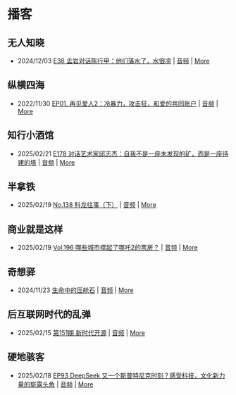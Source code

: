# 播客

## 无人知晓
- 2024/12/03 [E38 孟岩对话陈行甲：他们落水了，水很凉](https://www.xiaoyuzhoufm.com/episode/674993fcc3b2a2f334681d1c) | [音频](https://dts-api.xiaoyuzhoufm.com/track/611719d3cb0b82e1df0ad29e/674993fcc3b2a2f334681d1c/media.xyzcdn.net/ltQLGAGNRRRTiQZqd_ZmhAAewLcp.m4a) | [More](channels/%E6%97%A0%E4%BA%BA%E7%9F%A5%E6%99%93.md)

## 纵横四海
- 2022/11/30 [EP01. 再见爱人2：冷暴力，攻击狂，和爱的共同账户](https://www.ximalaya.com/sound/592716797) | [音频](https://aod.cos.tx.xmcdn.com/storages/26c6-audiofreehighqps/E9/4E/GKwRIUEHXOodAq7-QQHYdhCw-aacv2-48K.m4a) | [More](channels/%E7%BA%B5%E6%A8%AA%E5%9B%9B%E6%B5%B7.md)

## 知行小酒馆
- 2025/02/21 [E178 对话艺术家邱志杰：自我不是一座未发现的矿，而是一座待建的塔](https://www.xiaoyuzhoufm.com/episode/67b7f6c705a90dfd0de0e56f) | [音频](https://dts-api.xiaoyuzhoufm.com/track/6013f9f58e2f7ee375cf4216/67b7f6c705a90dfd0de0e56f/media.xyzcdn.net/6013f9f58e2f7ee375cf4216/lsAP37pswFQEwsDea4bNq0-PVHgE.m4a) | [More](channels/%E7%9F%A5%E8%A1%8C%E5%B0%8F%E9%85%92%E9%A6%86.md)

## 半拿铁
- 2025/02/19 [No.138 科龙往事（下）](https://www.ximalaya.com/sound/806841252) | [音频](https://tk.wavpub.com/WPDL_uHjaknsCVaJXfkkpYZhufMCAHPPeNGCXnGETZgkcvjJszhWzcFhuFQhPEs-f1.m4a) | [More](channels/%E5%8D%8A%E6%8B%BF%E9%93%81.md)

## 商业就是这样
- 2025/02/19 [Vol.196 哪些城市撑起了哪吒2的票房？](https://www.ximalaya.com/sound/806952135) | [音频](https://aod.cos.tx.xmcdn.com/storages/bec3-audiofreehighqps/CB/BF/GKwRIJILi6teALJYkgNp_bTZ.m4a) | [More](channels/%E5%95%86%E4%B8%9A%E5%B0%B1%E6%98%AF%E8%BF%99%E6%A0%B7.md)

## 奇想驿
- 2024/11/23 [生命中的压舱石](https://www.xiaoyuzhoufm.com/episode/67403d1d11045e78e5105c6f) | [音频](https://dts-api.xiaoyuzhoufm.com/track/6034daea97755b8fc9c66480/67403d1d11045e78e5105c6f/media.xyzcdn.net/lmERsWF4hFJGK9PjHGzOwQnbz-Ge.m4a) | [More](channels/%E5%A5%87%E6%83%B3%E9%A9%BF.md)

## 后互联网时代的乱弹
- 2025/02/15 [第151期 新时代开源](https://hosting.wavpub.cn/pie/ep151/) | [音频](https://tk.wavpub.com/WPDL_pFhsAjEyCBjsXmHESrsCVcDYckbPmNSeSEZpcnYbhsdeMKvXgAhBYbKQAG-72.mp3) | [More](channels/%E5%90%8E%E4%BA%92%E8%81%94%E7%BD%91%E6%97%B6%E4%BB%A3%E7%9A%84%E4%B9%B1%E5%BC%B9.md)

## 硬地骇客
- 2025/02/18 [EP93 DeepSeek 又一个斯普特尼克时刻？感受科技，文化新力量的崭露头角](https://www.xiaoyuzhoufm.com/episode/67b4a74405a90dfd0d56bbf4) | [音频](https://dts-api.xiaoyuzhoufm.com/track/640ee2438be5d40013fe4a87/67b4a74405a90dfd0d56bbf4/media.xyzcdn.net/640ee2438be5d40013fe4a87/lpn2jGDcd9-21zzpbqf7vXlzusfC.m4a) | [More](channels/%E7%A1%AC%E5%9C%B0%E9%AA%87%E5%AE%A2.md)

